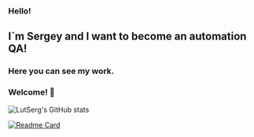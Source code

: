 ### Hello!
## I`m Sergey and I want to become an automation QA!
### Here you can see my work.

### Welcome! 👋

<!--
**LutSerg/LutSerg** is a ✨ _special_ ✨ repository because its `README.md` (this file) appears on your GitHub profile.

Here are some ideas to get you started:

- 🔭 I’m currently working on ...
- 🌱 I’m currently learning ...
- 👯 I’m looking to collaborate on ...
- 🤔 I’m looking for help with ...
- 💬 Ask me about ...
- 📫 How to reach me: ...
- 😄 Pronouns: ...
- ⚡ Fun fact: ...
-->

![LutSerg's GitHub stats](https://github-readme-stats.vercel.app/api?username=LutSerg&show_icons=true&theme=react)

[![Readme Card](https://github-readme-stats.vercel.app/api/pin?LutSerg=anuraghazra&repo=github-readme-stats)](https://github.com/LutSerg/github-readme-stats)

